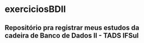 # exerciciosBDII

## Repositório pra registrar meus estudos da cadeira de Banco de Dados II - TADS IFSul
